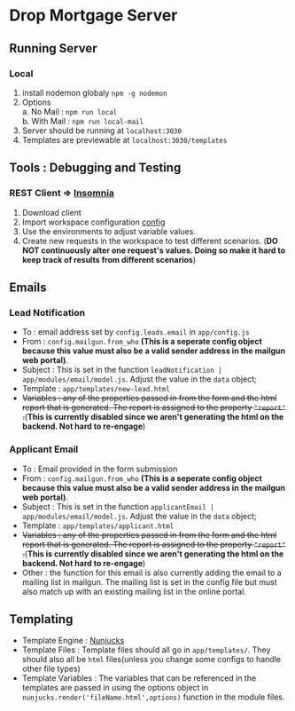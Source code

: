 # Drop Mortgage Server

## Running Server

### Local
1. install nodemon globaly `npm -g nodemon`  
2. Options  
     a. No Mail : `npm run local`  
     b. With Mail : `npm run local-mail`
3. Server should be running at `localhost:3030`
4. Templates are previewable at `localhost:3030/templates`

## Tools : Debugging and Testing  
### REST Client => [Insomnia](https://insomnia.rest/download/)
1. Download client
1. Import workspace configuration [config](./insomnia_workspace.json)
1. Use the environments to adjust variable values.
1. Create new requests in the workspace to test different scenarios. (**DO NOT continuously alter one request's values. Doing so make it hard to keep track of results from different scenarios**)

## Emails

### Lead Notification  
* To : email address set by `config.leads.email` in `app/config.js`
* From : ```config.mailgun.from_who``` **(This is a seperate config object because this value must also be a valid sender address in the mailgun web portal)**.
* Subject : This is set in the function  ```leadNotification | app/modules/email/model.js```. Adjust the value in the ```data``` object;
* Template : ```app/templates/new-lead.html```
* ~~Variables : any of the properties passed in from the form and the html report that is generated. The report is assigned to the property `"report"` .~~(**This is currently disabled since we aren't generating the html on the backend. Not hard to re-engage**)


### Applicant Email
* To : Email provided in the form submission
* From : ```config.mailgun.from_who``` **(This is a seperate config object because this value must also be a valid sender address in the mailgun web portal)**.
* Subject : This is set in the function  ```applicantEmail | app/modules/email/model.js```. Adjust the value in the ```data``` object;
* Template : ```app/templates/applicant.html```
* ~~Variables : any of the properties passed in from the form and the html report that is generated. The report is assigned to the property `"report"` .~~(**This is currently disabled since we aren't generating the html on the backend. Not hard to re-engage**)
* Other : the function for this email is also currently adding the email to a mailing list in mailgun. The mailing list is set in the config file but must also match up with an existing mailing list in the online portal.


## Templating 
* Template Engine : [Nunjucks](https://mozilla.github.io/nunjucks/templating.html)
* Template Files : Template files should all go in `app/templates/`. They should also all be `html` files(unless you change some configs to handle other file types)
* Template Variables : The variables that can be referenced in the templates are passed in using the options object in `nunjucks.render('fileName.html',options)` function in the module files. 

